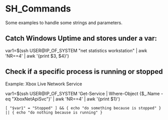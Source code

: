 # SH_Commands

Some examples to handle some strings and parameters.

## Catch Windows Uptime and stores under a var:

var1=$(ssh USER@IP_OF_SYSTEM "net statistics workstation" | awk 'NR==4' | awk '{print $3, $4}')

## Check if a specific process is running or stopped

Example: Xbox Live Network Service

var1=$(ssh USER@IP_OF_SYSTEM 'Get-Service | Where-Object {$_.Name -eq "XboxNetApiSvc"}' | awk 'NR==4' | awk '{print $1}')

`[ "$var1" = "Stopped" ] && {
  echo "do something because is stopped"
} || {
  echo "do nothing because is running"
}`

##
